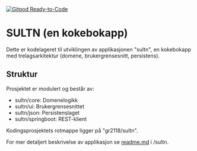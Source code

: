 [![Gitpod Ready-to-Code](https://img.shields.io/badge/Gitpod-Ready--to--Code-blue?logo=gitpod)](https://gitpod.stud.ntnu.no/#https://gitlab.stud.idi.ntnu.no/it1901/groups-2021/gr2118/gr2118)

# SULTN (en kokebokapp)

Dette er kodelageret til utviklingen av applikasjonen "sultn", en kokebokapp med trelagsarkitektur (domene, brukergrensesnitt, persistens).

## Struktur

Prosjektet er modulert og består av:
- sultn/core:           Domenelogikk
- sultn/ui:             Brukergrensesnittet
- sultn/json:           Persistenslaget
- sultn/springboot:     REST-klient

Kodingsprosjektets rotmappe ligger på "gr2118/sultn".

For mer detaljert beskrivelse av applikasjon se [readme.md](sultn) i /sultn.
